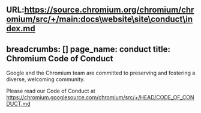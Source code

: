 URL:https://source.chromium.org/chromium/chromium/src/+/main:docs\website\site\conduct\index.md
---
breadcrumbs: []
page_name: conduct
title: Chromium Code of Conduct
---

Google and the Chromium team are committed to preserving and fostering a
diverse, welcoming community.

Please read our Code of Conduct at
<https://chromium.googlesource.com/chromium/src/+/HEAD/CODE_OF_CONDUCT.md>
